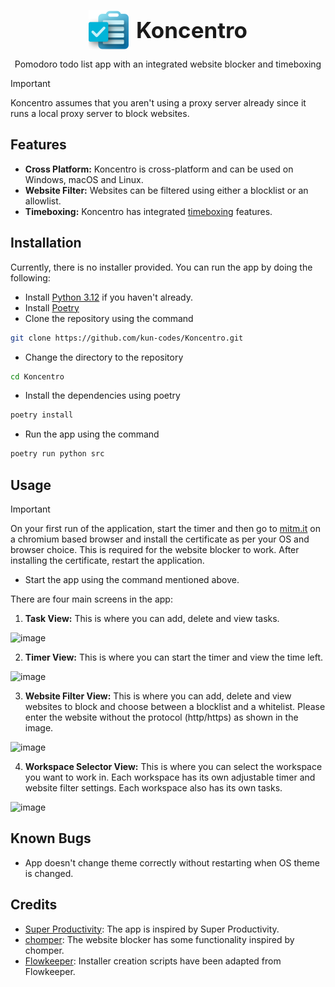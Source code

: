<p align="center" style="display: flex; align-items: center; justify-content: center;">
  <img src="assets/logo_64x64.png" width="64" style="vertical-align: middle; margin-right: 12px;" />
  <span style="display: inline-block; vertical-align: middle; font-size:2.5em;"><b>Koncentro</b></span>
</p>
<p align="center">Pomodoro todo list app with an integrated website blocker and timeboxing</p>

> [!IMPORTANT]
> Koncentro assumes that you aren't using a proxy server already since it runs a local proxy server to block websites.

## Features

- **Cross Platform:** Koncentro is cross-platform and can be used on Windows, macOS and Linux.
- **Website Filter:** Websites can be filtered using either a blocklist or an allowlist.
- **Timeboxing:** Koncentro has integrated [timeboxing](https://en.wikipedia.org/wiki/Timeboxing) features.

## Installation

Currently, there is no installer provided. You can run the app by doing the following:

- Install [Python 3.12](https://www.python.org/downloads/) if you haven't already.
- Install [Poetry](https://python-poetry.org/docs/#installing-with-the-official-installer)
- Clone the repository using the command
```sh
git clone https://github.com/kun-codes/Koncentro.git
```
- Change the directory to the repository
```sh
cd Koncentro
```
- Install the dependencies using poetry
```sh
poetry install
```
- Run the app using the command
```sh
poetry run python src
```

## Usage
> [!IMPORTANT]
> On your first run of the application, start the timer and then go to [mitm.it](http://mitm.it) on a chromium based browser and install the certificate as per your OS and browser choice. This is required for the website blocker to work. After installing the certificate, restart the application.

- Start the app using the command mentioned above.

There are four main screens in the app:
1. **Task View:** This is where you can add, delete and view tasks.
 
![image](https://i.ibb.co/6m17JRr/image.png)

2. **Timer View:** This is where you can start the timer and view the time left.

![image](https://i.ibb.co/bmMdB3m/image.png)

3. **Website Filter View:** This is where you can add, delete and view websites to block and choose between a blocklist and a whitelist. Please enter the website without the protocol (http/https) as shown in the image.

![image](https://i.ibb.co/9N0DK9h/image.png)

4. **Workspace Selector View:** This is where you can select the workspace you want to work in. Each workspace has its own adjustable timer and website filter settings. Each workspace also has its own tasks.

![image](https://i.ibb.co/72WN7bP/image.png)

## Known Bugs

- App doesn't change theme correctly without restarting when OS theme is changed.

## Credits

- [Super Productivity](https://github.com/johannesjo/super-productivity): The app is inspired by Super Productivity.
- [chomper](https://github.com/aniketpanjwani/chomper): The website blocker has some functionality inspired by chomper.
- [Flowkeeper](https://github.com/flowkeeper-org/fk-desktop): Installer creation scripts have been adapted from Flowkeeper.
